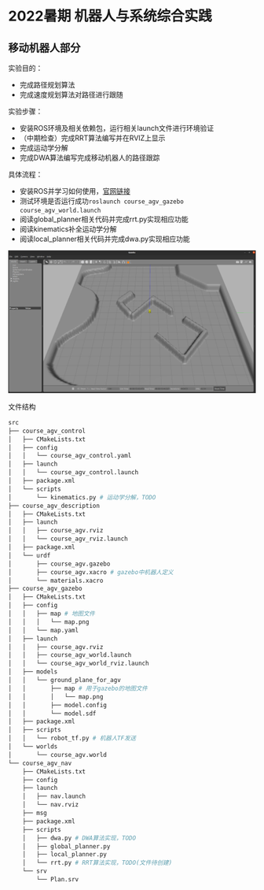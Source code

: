 # 2022暑期 机器人与系统综合实践 

## 移动机器人部分

实验目的：

* 完成路径规划算法
* 完成速度规划算法对路径进行跟随

实验步骤：

* 安装ROS环境及相关依赖包，运行相关launch文件进行环境验证
* （中期检查）完成RRT算法编写并在RVIZ上显示
* 完成运动学分解
* 完成DWA算法编写完成移动机器人的路径跟踪

具体流程：

* 安装ROS并学习如何使用，[官网链接](http://wiki.ros.org/cn/ROS/Tutorials)
* 测试环境是否运行成功`roslaunch course_agv_gazebo course_agv_world.launch`
* 阅读global_planner相关代码并完成rrt.py实现相应功能
* 阅读kinematics补全运动学分解
* 阅读local_planner相关代码并完成dwa.py实现相应功能

![image-20220703215935627](image/1.png)

文件结构

```bash
src
├── course_agv_control
│   ├── CMakeLists.txt
│   ├── config
│   │   └── course_agv_control.yaml
│   ├── launch
│   │   └── course_agv_control.launch
│   ├── package.xml
│   └── scripts
│       └── kinematics.py # 运动学分解，TODO
├── course_agv_description
│   ├── CMakeLists.txt
│   ├── launch
│   │   ├── course_agv.rviz
│   │   └── course_agv_rviz.launch
│   ├── package.xml
│   └── urdf
│       ├── course_agv.gazebo
│       ├── course_agv.xacro # gazebo中机器人定义
│       └── materials.xacro
├── course_agv_gazebo
│   ├── CMakeLists.txt
│   ├── config
│   │   ├── map # 地图文件
│   │   │   └── map.png
│   │   └── map.yaml
│   ├── launch
│   │   ├── course_agv.rviz
│   │   ├── course_agv_world.launch
│   │   └── course_agv_world_rviz.launch
│   ├── models
│   │   └── ground_plane_for_agv
│   │       ├── map # 用于gazebo的地图文件
│   │       │   └── map.png
│   │       ├── model.config
│   │       └── model.sdf
│   ├── package.xml
│   ├── scripts
│   │   └── robot_tf.py # 机器人TF发送
│   └── worlds
│       └── course_agv.world
└── course_agv_nav
    ├── CMakeLists.txt
    ├── config
    ├── launch
    │   ├── nav.launch
    │   └── nav.rviz
    ├── msg
    ├── package.xml
    ├── scripts
    │   ├── dwa.py # DWA算法实现，TODO
    │   ├── global_planner.py
    │   ├── local_planner.py
    │   └── rrt.py # RRT算法实现，TODO(文件待创建)
    └── srv
        └── Plan.srv

```

